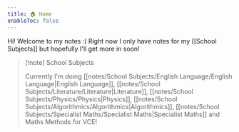 ```yaml
---
title: 🏠 Home
enableToc: false
---
```


Hi! Welcome to my notes :)
Right now I only have notes for my [[School Subjects]] but hopefully I'll get more in soon!

> [!note] School Subjects
>
> Currently I'm doing [[notes/School Subjects/English Language/English Language|English Language]], [[notes/School Subjects/Literature/Literature|Literature]], [[notes/School Subjects/Physics/Physics|Physics]], [[notes/School Subjects/Algorithmics/Algorithmics|Algorithmics]], [[notes/School Subjects/Specialist Maths/Specialist Maths|Specialist Maths]] and Maths Methods for VCE!



